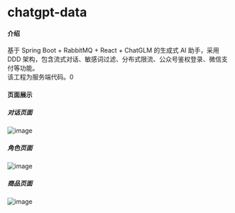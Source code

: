 # chatgpt-data

#### 介绍
基于 Spring Boot + RabbitMQ + React + ChatGLM 的生成式 AI 助手，采用 DDD 架构，包含流式对话、敏感词过滤、分布式限流、公众号鉴权登录、微信支付等功能。
<br>该工程为服务端代码。0
#### 页面展示
##### 对话页面
![image](https://github.com/Git-XIXI/chatgpt-web/assets/148945647/6d56d595-ee23-4b9f-b9f8-c5acc0732ff3)
##### 角色页面
![image](https://github.com/Git-XIXI/chatgpt-web/assets/148945647/9e75f8d4-07f4-4d64-a722-daefc6f293bf)
##### 商品页面
![image](https://github.com/Git-XIXI/chatgpt-web/assets/148945647/ae20ff4f-74ea-4b5f-a161-5edbad21347e)

